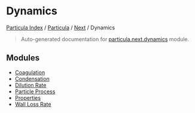 # Dynamics

[Particula Index](../../../README.md#particula-index) / [Particula](../../index.md#particula) / [Next](../index.md#next) / Dynamics

> Auto-generated documentation for [particula.next.dynamics](https://github.com/Gorkowski/particula/blob/main/particula/next/dynamics/__init__.py) module.

## Modules

- [Coagulation](coagulation/index.md)
- [Condensation](./condensation.md)
- [Dilution Rate](./dilution_rate.md)
- [Particle Process](./particle_process.md)
- [Properties](properties/index.md)
- [Wall Loss Rate](./wall_loss_rate.md)

